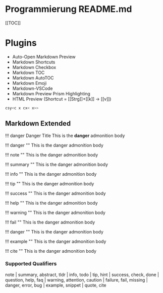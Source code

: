 # Programmierung README.md

[[TOC]]

# Plugins

* Auto-Open Markdown Preview
* Markdown Shortcuts
* Markdown Checkbox
* Markdown TOC
* Markdown AutoTOC
* Markdown Emoji
* Markdown-VSCode
* Markdown Preview Prism Highlighting
* HTML Preview (Shortcut = [[Strg]]+[[k]] -> [[v]])

```php
csy<c x cx< x>>
```

## Markdown Extended

!!! danger Danger Title
    This is the **danger** admonition body

!!! danger ""
    This is the danger admonition body

!!! note ""
    This is the danger admonition body

!!! summary ""
    This is the danger admonition body

!!! info ""
    This is the danger admonition body

!!! tip ""
    This is the danger admonition body

!!! success ""
    This is the danger admonition body

!!! help ""
    This is the danger admonition body

!!! warning ""
    This is the danger admonition body

!!! fail ""
    This is the danger admonition body

!!! danger ""
    This is the danger admonition body

!!! example ""
    This is the danger admonition body

!!! cite ""
    This is the danger admonition body

### Supported Qualifiers
note | summary, abstract, tldr | info, todo | tip, hint | success, check, done | question, help, faq | warning, attention, caution | failure, fail, missing | danger, error, bug | example, snippet | quote, cite